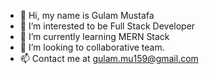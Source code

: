 - 👋 Hi, my name is Gulam Mustafa
- 👀 I’m interested to be Full Stack Developer
- 🌱 I’m currently learning MERN Stack
- 💞️ I’m looking to collaborative team.
- 📫 Contact me at gulam.mu159@gmail.com

<!---
gulam160/gulam160 is a ✨ special ✨ repository because its `README.md` (this file) appears on your GitHub profile.
You can click the Preview link to take a look at your changes.
--->
